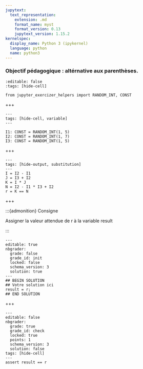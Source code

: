 ```yaml
---
jupytext:
  text_representation:
    extension: .md
    format_name: myst
    format_version: 0.13
    jupytext_version: 1.15.2
kernelspec:
  display_name: Python 3 (ipykernel)
  language: python
  name: python3
---
```


### Objectif pédagogique : altérnative aux parenthèses.

```{code-cell}
:editable: false
:tags: [hide-cell]

from jupyter_exercizer_helpers import RANDOM_INT, CONST
```

+++

```{code-cell}
---
tags: [hide-cell, variable]
---

I1: CONST = RANDOM_INT(1, 5)
I2: CONST = RANDOM_INT(1, 7)
I3: CONST = RANDOM_INT(1, 5)
```

+++

```{code-cell}
---
tags: [hide-output, substitution]
---
I = I2 - I1
J = I3 + I2
K = I * J
N = I2 - I1 * I3 + I2
r = K == N
```

+++

:::{admonition} Consigne

Assigner la valeur attendue de r à la variable result

:::

```{code-cell}
---
editable: true
nbgrader:
  grade: false
  grade_id: init
  locked: false
  schema_version: 3
  solution: true
---
## BEGIN SOLUTION
## Votre solution ici
result = r;
## END SOLUTION
```

+++

```{code-cell}
---
editable: false
nbgrader:
  grade: true
  grade_id: check
  locked: true
  points: 1
  schema_version: 3
  solution: false
tags: [hide-cell]
---
assert result == r
```
